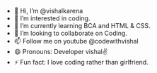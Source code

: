 - 👋 Hi, I’m @vishalkarena
- 👀 I’m interested in coding.
- 🌱 I’m currently learning BCA and HTML & CSS.
- 💞️ I’m looking to collaborate on Coding.
- 📫 Follow me on youtube @codewithvishal
- 😄 Pronouns: Developer vishal✌️
- ⚡ Fun fact: I love coding rather than girlfriend.

<!---
vishalkarena/vishalkarena is a ✨ special ✨ repository because its `README.md` (this file) appears on your GitHub profile.
You can click the Preview link to take a look at your changes.
--->
